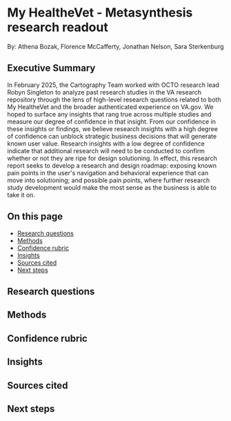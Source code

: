# My HealtheVet - Metasynthesis research readout
By: Athena Bozak, Florence McCafferty, Jonathan Nelson, Sara Sterkenburg

## Executive Summary

In February 2025, the Cartography Team worked with OCTO research lead Robyn Singleton to analyze past research studies in the VA research repository through the lens of high-level research questions related to both My HealtheVet and the broader authenticated experience on VA.gov. We hoped to surface any insights that rang true across multiple studies and measure our degree of confidence in that insight. From our confidence in these insights or findings, we believe research insights with a high degree of confidence can unblock strategic business decisions that will generate known user value. Research insights with a low degree of confidence indicate that additional research will need to be conducted to confirm whether or not they are ripe for design solutioning. In effect, this research report seeks to develop a research and design roadmap: exposing known pain points in the user's navigation and behavioral experience that can move into solutioning; and possible pain points, where further research study development would make the most sense as the business is able to take it on. 

## On this page
* [Research questions](#questions)
* [Methods](#methods)
* [Confidence rubric](#rubric)
* [Insights](#insights)
* [Sources cited](#sources)
* [Next steps](#next)

## <a name="questions"></a>Research questions <br>


## <a name="methods"></a>Methods <br>

## <a name="rubric"></a>Confidence rubric <br>

## <a name="insights"></a>Insights <br>

## <a name="sources"></a>Sources cited <br>

## <a name="next"></a>Next steps <br>
